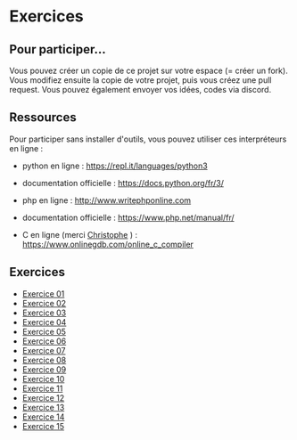 # Exercices

## Pour participer...

Vous pouvez créer un copie de ce projet sur votre espace (= créer un fork). Vous modifiez ensuite la copie de votre projet, puis vous créez une pull request. 
Vous pouvez également envoyer vos idées, codes via discord.

## Ressources

Pour participer sans installer d'outils, vous pouvez utiliser ces interpréteurs en ligne :

* python en ligne :
https://repl.it/languages/python3

* documentation officielle :
https://docs.python.org/fr/3/

* php en ligne :
http://www.writephponline.com

* documentation officielle :
https://www.php.net/manual/fr/

* C en ligne (merci [Christophe](https://github.com/StickHash) ) :
https://www.onlinegdb.com/online_c_compiler


## Exercices

- [Exercice 01](https://github.com/ermineaweb/exercices/tree/master/Exercice%2001)
- [Exercice 02](https://github.com/ermineaweb/exercices/tree/master/Exercice%2002)
- [Exercice 03](https://github.com/ermineaweb/exercices/tree/master/Exercice%2003)
- [Exercice 04](https://github.com/ermineaweb/exercices/tree/master/Exercice%2004)
- [Exercice 05](https://github.com/ermineaweb/exercices/tree/master/Exercice%2005)
- [Exercice 06](https://github.com/ermineaweb/exercices/tree/master/Exercice%2006)
- [Exercice 07](https://github.com/ermineaweb/exercices/tree/master/Exercice%2007)
- [Exercice 08](https://github.com/ermineaweb/exercices/tree/master/Exercice%2008)
- [Exercice 09](https://github.com/ermineaweb/exercices/tree/master/Exercice%2009)
- [Exercice 10](https://github.com/ermineaweb/exercices/tree/master/Exercice%2010)
- [Exercice 11](https://github.com/ermineaweb/exercices/tree/master/Exercice%2011)
- [Exercice 12](https://github.com/ermineaweb/exercices/tree/master/Exercice%2012)
- [Exercice 13](https://github.com/ermineaweb/exercices/tree/master/Exercice%2013)
- [Exercice 14](https://github.com/ermineaweb/exercices/tree/master/Exercice%2014)
- [Exercice 15](https://github.com/ermineaweb/exercices/tree/master/Exercice%2015)



